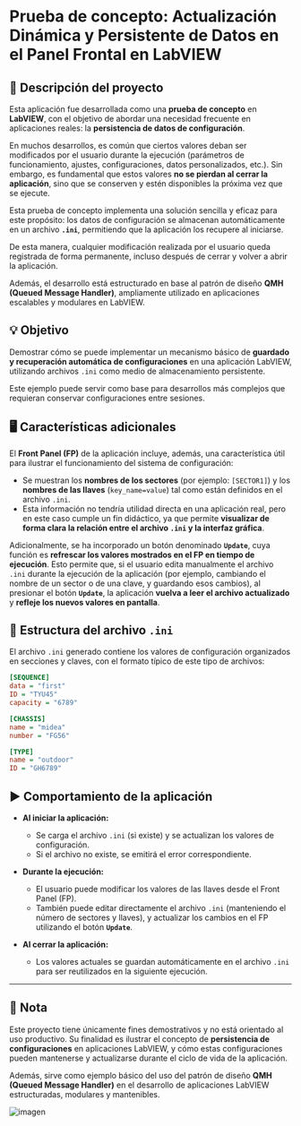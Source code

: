 # Prueba de concepto: Actualización Dinámica y Persistente de Datos en el Panel Frontal en LabVIEW

## 📄 Descripción del proyecto

Esta aplicación fue desarrollada como una **prueba de concepto** en **LabVIEW**, con el objetivo de abordar una necesidad frecuente en aplicaciones reales: la **persistencia de datos de configuración**.

En muchos desarrollos, es común que ciertos valores deban ser modificados por el usuario durante la ejecución (parámetros de funcionamiento, ajustes, configuraciones, datos personalizados, etc.). Sin embargo, es fundamental que estos valores **no se pierdan al cerrar la aplicación**, sino que se conserven y estén disponibles la próxima vez que se ejecute.

Esta prueba de concepto implementa una solución sencilla y eficaz para este propósito: los datos de configuración se almacenan automáticamente en un archivo **`.ini`**, permitiendo que la aplicación los recupere al iniciarse.

De esta manera, cualquier modificación realizada por el usuario queda registrada de forma permanente, incluso después de cerrar y volver a abrir la aplicación.

Además, el desarrollo está estructurado en base al patrón de diseño **QMH (Queued Message Handler)**, ampliamente utilizado en aplicaciones escalables y modulares en LabVIEW.

## 💡 Objetivo

Demostrar cómo se puede implementar un mecanismo básico de **guardado y recuperación automática de configuraciones** en una aplicación LabVIEW, utilizando archivos `.ini` como medio de almacenamiento persistente.

Este ejemplo puede servir como base para desarrollos más complejos que requieran conservar configuraciones entre sesiones.

## 🖥️ Características adicionales

El **Front Panel (FP)** de la aplicación incluye, además, una característica útil para ilustrar el funcionamiento del sistema de configuración:

- Se muestran los **nombres de los sectores** (por ejemplo: `[SECTOR1]`) y los **nombres de las llaves** (`key_name=value`) tal como están definidos en el archivo `.ini`.
- Esta información no tendría utilidad directa en una aplicación real, pero en este caso cumple un fin didáctico, ya que permite **visualizar de forma clara la relación entre el archivo `.ini` y la interfaz gráfica**.

Adicionalmente, se ha incorporado un botón denominado **`Update`**, cuya función es **refrescar los valores mostrados en el FP en tiempo de ejecución**. Esto permite que, si el usuario edita manualmente el archivo `.ini` durante la ejecución de la aplicación (por ejemplo, cambiando el nombre de un sector o de una clave, y guardando esos cambios), al presionar el botón **`Update`**, la aplicación **vuelva a leer el archivo actualizado** y **refleje los nuevos valores en pantalla**.

## 📂 Estructura del archivo `.ini`

El archivo `.ini` generado contiene los valores de configuración organizados en secciones y claves, con el formato típico de este tipo de archivos:

```ini
[SEQUENCE]
data = "first"
ID = "TYU45"
capacity = "6789"

[CHASSIS]
name = "midea"
number = "FG56"

[TYPE]
name = "outdoor"
ID = "GH6789"
```

## ▶️ Comportamiento de la aplicación

- **Al iniciar la aplicación:**
  - Se carga el archivo `.ini` (si existe) y se actualizan los valores de configuración.
  - Si el archivo no existe, se emitirá el error correspondiente.

- **Durante la ejecución:**
  - El usuario puede modificar los valores de las llaves desde el Front Panel (FP).
  - También puede editar directamente el archivo `.ini` (manteniendo el número de sectores y llaves), y actualizar los cambios en el FP utilizando el botón **`Update`**.

- **Al cerrar la aplicación:**
  - Los valores actuales se guardan automáticamente en el archivo `.ini` para ser reutilizados en la siguiente ejecución.

---

## 📌 Nota

Este proyecto tiene únicamente fines demostrativos y no está orientado al uso productivo. Su finalidad es ilustrar el concepto de **persistencia de configuraciones** en aplicaciones LabVIEW, y cómo estas configuraciones pueden mantenerse y actualizarse durante el ciclo de vida de la aplicación.

Además, sirve como ejemplo básico del uso del patrón de diseño **QMH (Queued Message Handler)** en el desarrollo de aplicaciones LabVIEW estructuradas, modulares y mantenibles.

![imagen](https://github.com/user-attachments/assets/c978b7b1-ad67-47b7-b424-9d211e61dbab)
